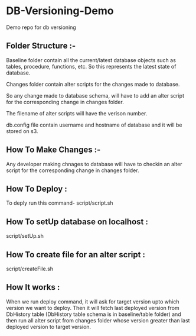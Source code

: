 # DB-Versioning-Demo
Demo repo for db versioning


## Folder Structure :-

Baseline folder contain all the current/latest database objects such as tables, procedure, functions, etc. So this represents the latest state of database.

Changes folder contain alter scripts for the changes made to database.

So any change made to database schema, will have to add an alter script for the corresponding change in changes folder.

The filename of alter scripts will have the verison number.

db.config file contain username and hostname of database and it will be stored on s3.

## How To Make Changes :-

Any developer making chnages to database will have to checkin an alter script for the corresponding change in changes folder.

## How To Deploy :

To deply run this command-
script/script.sh

## How To setUp database on localhost :

script/setUp.sh

## How To create file for an alter script :

script/createFile.sh


## How It works :

When we run deploy command, it will ask for target version upto which version we want to deploy. Then it will fetch last deployed version from DbHistory table (DbHistory table schema is in baseline/table folder) and then run all alter script from changes folder whose version greater than last deployed version to target version.